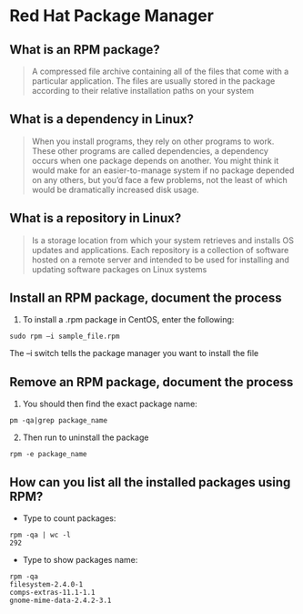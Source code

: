 # Red Hat Package Manager
## What is an RPM package?  
>A compressed file archive containing all of the files that come with a particular application. The files are usually stored in the package according to their relative installation paths on your system  

## What is a dependency in Linux?  
>When you install programs, they rely on other programs to work. These other programs are called dependencies, a dependency occurs when one package depends on another. You might think it would make for an easier-to-manage system if no package depended on any others, but you’d face a few problems, not the least of which would be dramatically increased disk usage.  

## What is a repository in Linux?  
>Is a storage location from which your system retrieves and installs OS updates and applications. Each repository is a collection of software hosted on a remote server and intended to be used for installing and updating software packages on Linux systems  

## Install an RPM package, document the process  
1. To install a .rpm package in CentOS, enter the following:  
```
sudo rpm –i sample_file.rpm
```
The –i switch tells the package manager you want to install the file  

## Remove an RPM package, document the process  
1. You should then find the exact package name:
```
pm -qa|grep package_name
```
2. Then run to uninstall the package  
```
rpm -e package_name
```
## How can you list all the installed packages using RPM?  
* Type to count packages:  
```
rpm -qa | wc -l
292
```
* Type to show packages name:  
```
rpm -qa
filesystem-2.4.0-1
comps-extras-11.1-1.1
gnome-mime-data-2.4.2-3.1
```